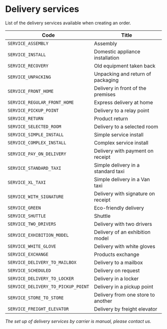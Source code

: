 # Delivery services

List of the delivery services available when creating an order.

| Code                               | Title                                |
| ---------------------------------- | ------------------------------------ |
| `SERVICE_ASSEMBLY`                 | Assembly                             |
| `SERVICE_INSTALL`                  | Domestic appliance installation      |
| `SERVICE_RECOVERY`                 | Old equipment taken back             |
| `SERVICE_UNPACKING`                | Unpacking and return of packaging    |
| `SERVICE_FRONT_HOME`               | Delivery in front of the premises    |
| `SERVICE_REGULAR_FRONT_HOME`       | Express delivery at home             |
| `SERVICE_PICKUP_POINT`             | Delivery to a relay point            |
| `SERVICE_RETURN`                   | Product return                       |
| `SERVICE_SELECTED_ROOM`            | Delivery to a selected room          |
| `SERVICE_SIMPLE_INSTALL`           | Simple service install               |
| `SERVICE_COMPLEX_INSTALL`          | Complex service install              |
| `SERVICE_PAY_ON_DELIVERY`          | Delivery with payment on receipt     |
| `SERVICE_STANDARD_TAXI`            | Simple delivery in a standard taxi   |
| `SERVICE_XL_TAXI`                  | Simple delivery in a Van taxi        |
| `SERVICE_WITH_SIGNATURE`           | Delivery with signature on receipt   |
| `SERVICE_GREEN`                    | Eco-friendly delivery                |
| `SERVICE_SHUTTLE`                  | Shuttle                              |
| `SERVICE_TWO_DRIVERS`              | Delivery with two drivers            |
| `SERVICE_EXHIBITION_MODEL`         | Delivery of an exhibition model      |
| `SERVICE_WHITE_GLOVE`              | Delivery with white gloves           |
| `SERVICE_EXCHANGE`                 | Products exchange                    |
| `SERVICE_DELIVERY_TO_MAILBOX`      | Delivery to a mailbox                |
| `SERVICE_SCHEDULED`                | Delivery on request                  |
| `SERVICE_DELIVERY_TO_LOCKER`       | Delivery in a locker                 |
| `SERVICE_DELIVERY_TO_PICKUP_POINT` | Delivery in a pickup point           |
| `SERVICE_STORE_TO_STORE`           | Delivery from one store to another   |
| `SERVICE_FREIGHT_ELEVATOR`         | Delivery by freight elevator         |

*The set up of delivery services by carrier is manual, please contact us.*